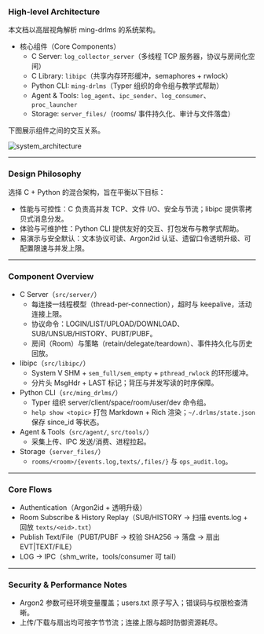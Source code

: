 ### High-level Architecture

本文档以高层视角解析 ming-drlms 的系统架构。

- 核心组件（Core Components）
  - C Server: `log_collector_server`（多线程 TCP 服务器，协议与房间化空间）
  - C Library: `libipc`（共享内存环形缓冲，semaphores + rwlock）
  - Python CLI: `ming-drlms`（Typer 组织的命令组与教学式帮助）
  - Agent & Tools: `log_agent`、`ipc_sender`、`log_consumer`、`proc_launcher`
  - Storage: `server_files/`（rooms/ 事件持久化、审计与文件落盘）

下图展示组件之间的交互关系。

![system_architecture](diagrams/out/system_architecture.png)

---

### Design Philosophy

选择 C + Python 的混合架构，旨在平衡以下目标：

- 性能与可控性：C 负责高并发 TCP、文件 I/O、安全与节流；libipc 提供零拷贝式消息分发。
- 体验与可维护性：Python CLI 提供友好的交互、打包发布与教学式帮助。
- 易演示与安全默认：文本协议可读、Argon2id 认证、遗留口令透明升级、可配置限速与并发上限。

---

### Component Overview

- C Server（`src/server/`）
  - 每连接一线程模型（thread-per-connection），超时与 keepalive，活动连接上限。
  - 协议命令：LOGIN/LIST/UPLOAD/DOWNLOAD、SUB/UNSUB/HISTORY、PUBT/PUBF。
  - 房间（Room）与策略（retain/delegate/teardown）、事件持久化与历史回放。
- libipc（`src/libipc/`）
  - System V SHM + `sem_full/sem_empty` + `pthread_rwlock` 的环形缓冲。
  - 分片头 MsgHdr + LAST 标记；背压与并发写读的时序保障。
- Python CLI（`src/ming_drlms/`）
  - Typer 组织 server/client/space/room/user/dev 命令组。
  - `help show <topic>` 打包 Markdown + Rich 渲染；`~/.drlms/state.json` 保存 since_id 等状态。
- Agent & Tools（`src/agent/`, `src/tools/`）
  - 采集上传、IPC 发送/消费、进程拉起。
- Storage（`server_files/`）
  - `rooms/<room>/{events.log,texts/,files/}` 与 `ops_audit.log`。

---

### Core Flows

- Authentication（Argon2id + 透明升级）
- Room Subscribe & History Replay（SUB/HISTORY → 扫描 events.log + 回放 `texts/<eid>.txt`）
- Publish Text/File（PUBT/PUBF → 校验 SHA256 → 落盘 → 扇出 EVT|TEXT/FILE）
- LOG → IPC（shm_write，tools/consumer 可 tail）

---

### Security & Performance Notes

- Argon2 参数可经环境变量覆盖；users.txt 原子写入；错误码与权限检查清晰。
- 上传/下载与扇出均可按字节节流；连接上限与超时防御资源耗尽。


